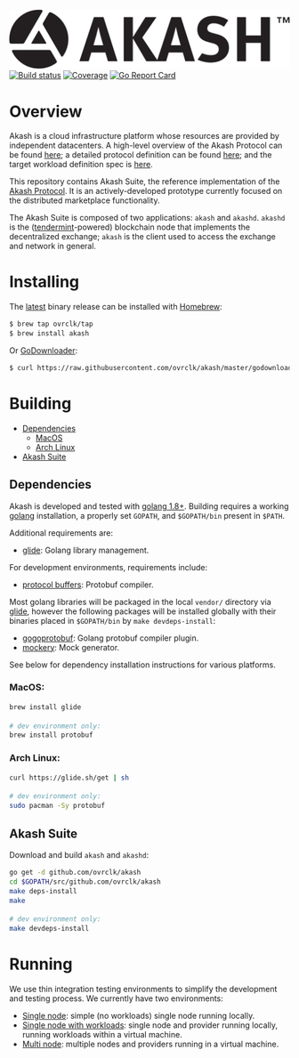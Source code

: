 [![Akash](_docs/img/logo-label-black.svg "Akash")](#overview)
[![Build status](https://badge.buildkite.com/85e140e3e8c0257c63d976946b061b805f0f338cdca7b02a9c.svg?branch=master)](https://buildkite.com/ovrclk/akash)
[![Coverage](https://codecov.io/gh/ovrclk/akash/branch/master/graph/badge.svg)](https://codecov.io/gh/ovrclk/akash)
[![Go Report Card](https://goreportcard.com/badge/github.com/ovrclk/akash)](https://goreportcard.com/report/github.com/ovrclk/akash)

# Overview

Akash is a cloud infrastructure platform whose resources are provided
by independent datacenters.  A high-level overview of the Akash Protocol
can be found [here](https://akash.network/paper.pdf); a detailed
protocol definition can be found [here](_docs/design.md); and the target
workload definition spec is [here](_docs/sdl.md).

This repository contains Akash Suite, the reference implementation of the
[Akash Protocol](https://akash.network/paper.pdf).  It is an actively-developed
prototype currently focused on the distributed marketplace functionality.

The Akash Suite is composed of two applications: `akash` and `akashd`.  `akashd`
is the ([tendermint](https://github.com/tendermint/tendermint)-powered) blockchain node that
implements the decentralized exchange; `akash` is the client used to access the exchange and network
in general.

# Installing

The [latest](https://github.com/ovrclk/akash/releases/latest) binary release can be installed with [Homebrew](https://brew.sh/):

```sh
$ brew tap ovrclk/tap
$ brew install akash
```

Or [GoDownloader](https://github.com/goreleaser/godownloader):

```sh
$ curl https://raw.githubusercontent.com/ovrclk/akash/master/godownloader.sh | sh
```

# Building

 * [Dependencies](#dependencies)
   * [MacOS](#macos)
   * [Arch Linux](#arch-linux)
 * [Akash Suite](#akash-suite)

## Dependencies

 Akash is developed and tested with [golang 1.8+](https://golang.org/).  Building requires a working [golang](https://golang.org/) installation, a properly set `GOPATH`, and `$GOPATH/bin` present in `$PATH`.

 Additional requirements are:

 * [glide](https://github.com/Masterminds/glide): Golang library management.

For development environments, requirements include:

 * [protocol buffers](https://developers.google.com/protocol-buffers/): Protobuf compiler.

 Most golang libraries will be packaged in the local `vendor/` directory via [glide](https://github.com/Masterminds/glide), however the following packages will
 be installed globally with their binaries placed in `$GOPATH/bin` by `make devdeps-install`:

 * [gogoprotobuf](https://github.com/gogo/protobuf): Golang protobuf compiler plugin.
 * [mockery](https://github.com/vektra/mockery): Mock generator.

 See below for dependency installation instructions for various platforms.

### MacOS:

```sh
brew install glide

# dev environment only:
brew install protobuf
```

### Arch Linux:

```sh
curl https://glide.sh/get | sh

# dev environment only:
sudo pacman -Sy protobuf
```

## Akash Suite

Download and build `akash` and `akashd`:

```sh
go get -d github.com/ovrclk/akash
cd $GOPATH/src/github.com/ovrclk/akash
make deps-install
make

# dev environment only:
make devdeps-install
```

# Running

We use thin integration testing environments to simplify
the development and testing process.  We currently have two environments:

* [Single node](_run/single): simple (no workloads) single node running locally.
* [Single node with workloads](_run/kube): single node and provider running locally, running workloads within a virtual machine.
* [Multi node](_run/multi): multiple nodes and providers running in a virtual machine.
